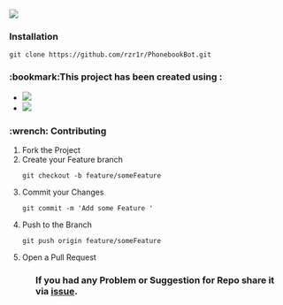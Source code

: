 # <a href="https://telegram.me/FOCPB_bot" rel="nofollow" target="_blank"><img src="https://img.shields.io/badge/Bot-@FOCPB_bot-blue.svg?logo=telegram"></a>
<h3>Installation</h3>
 
   <pre><code>git clone https://github.com/rzr1r/PhonebookBot.git</code></pre>
  
<h3>:bookmark:This project has been created using :</h3>
<ul>
<li><a href= 'https://www.python.org/' target="_blank"><img src="https://img.shields.io/badge/Python-3776AB?style=for-the-badge&logo=python&logoColor=white"></a></li>
<li><a href= 'https://docs.pyrogram.org/' target="_blank"><img src="https://img.shields.io/badge/Pyrogram-FFD43B?style=for-the-badge&logo=python&logoColor=orange&Pyrogram"/></a></li>
</ul>
<h3>:wrench: Contributing</h3>
<ol>
<li>Fork the Project</li>
<li>Create your Feature branch</li> 
 <pre><code>git checkout -b feature/someFeature</code></pre>
<li>Commit your Changes</li> 
<pre><code>git commit -m 'Add some Feature '</code></pre>
<li>Push to the Branch</li>
<pre><code>git push origin feature/someFeature</code></pre>
<li>Open a Pull Request</li>
<ol>
<h3>If you had any Problem or Suggestion for Repo share it via <a href= 'https://github.com/rzr1r/SnakeandLadders/issues'>issue</a>. </h3>


